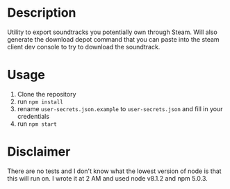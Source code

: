 # Description
Utility to export soundtracks you potentially own through Steam. Will also generate the download depot command that you can paste into the steam client dev console to try to download the soundtrack.

# Usage
1. Clone the repository
2. run `npm install`
3. rename `user-secrets.json.example` to `user-secrets.json` and fill in your credentials
4. run `npm start`

# Disclaimer
There are no tests and I don't know what the lowest version of node is that this will run on. I wrote it at 2 AM and used node v8.1.2 and npm 5.0.3.
